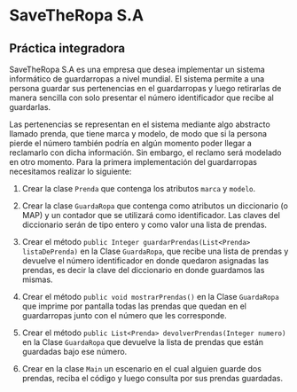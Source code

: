 # SaveTheRopa S.A
## Práctica integradora

SaveTheRopa S.A es una empresa que desea implementar un sistema informático de guardarropas a nivel mundial. El sistema permite a una persona guardar sus pertenencias en el guardarropas y luego retirarlas de manera sencilla con solo presentar el número identificador que recibe al guardarlas.

Las pertenencias se representan en el sistema mediante algo abstracto llamado prenda, que tiene marca y modelo, de modo que si la persona pierde el número también podría en algún momento poder llegar a reclamarlo con dicha información. Sin embargo, el reclamo será modelado en otro momento. Para la primera implementación del guardarropas necesitamos realizar lo siguiente:

1. Crear la clase `Prenda` que contenga los atributos `marca` y `modelo`.


2. Crear la clase `GuardaRopa` que contenga como atributos un diccionario (o MAP) y un contador que se utilizará como identificador. Las claves del diccionario serán de tipo entero y como valor una lista de prendas.


3. Crear el método `public Integer guardarPrendas(List<Prenda> listaDePrenda)` en la Clase `GuardaRopa`, que recibe una lista de prendas y devuelve el número identificador en donde quedaron asignadas las prendas, es decir la clave del diccionario en donde guardamos las mismas.


4. Crear el método `public void mostrarPrendas()` en la Clase `GuardaRopa` que imprime por pantalla todas las prendas que quedan en el guardarropas junto con el número que les corresponde.


5. Crear el método `public List<Prenda> devolverPrendas(Integer numero)` en la Clase `GuardaRopa` que devuelve la lista de prendas que están guardadas bajo ese número.


6. Crear en la clase `Main` un escenario en el cual alguien guarde dos prendas, reciba el código y luego consulta por sus prendas guardadas.

